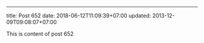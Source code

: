 ---
title: Post 652
date: 2018-06-12T11:09:39+07:00
updated: 2013-12-09T09:08:07+07:00

This is content of post 652
